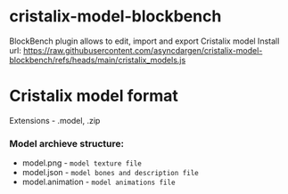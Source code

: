# cristalix-model-blockbench
BlockBench plugin allows to edit, import and export Cristalix model
Install url: https://raw.githubusercontent.com/asyncdargen/cristalix-model-blockbench/refs/heads/main/cristalix_models.js

# Cristalix model format
Extensions - .model, .zip

### Model archieve structure:
  - model.png - `model texture file`
  - model.json - `model bones and description file`
  - model.animation - `model animations file`

